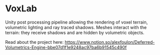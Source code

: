 # **VoxLab**

Unity post processing pipeline allowing the rendering of voxel terrain, volumetric lighting and ray traced shadows.
Meshes interact with the terrain: they receive shadows and are hidden by volumetric objects.

Read about the project here:
https://www.notion.so/alexfoulon/Deferred-Volumetrics-Engine-bbe07d1f1e9248ac97ba6b91545c490f
